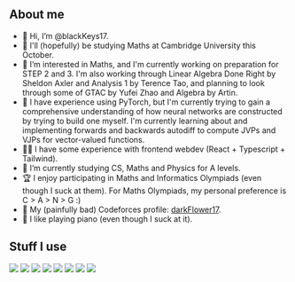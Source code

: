 ## About me
- 👋 Hi, I’m @blackKeys17.
- 🏫 I'll (hopefully) be studying Maths at Cambridge University this October.
- 👀 I’m interested in Maths, and I'm currently working on preparation for STEP 2 and 3. I'm also working through Linear Algebra Done Right by Sheldon Axler and Analysis 1 by Terence Tao, and planning to look through some of GTAC by Yufei Zhao and Algebra by Artin.
- 🧠 I have experience using PyTorch, but I'm currently trying to gain a comprehensive understanding of how neural networks are constructed by trying to build one myself. I'm currently learning about and implementing forwards and backwards autodiff to compute JVPs and VJPs for vector-valued functions.
- 👨‍💻 I have some experience with frontend webdev (React + Typescript + Tailwind).
- 🌱 I’m currently studying CS, Maths and Physics for A levels.
- 🏆 I enjoy participating in Maths and Informatics Olympiads (even though I suck at them). For Maths Olympiads, my personal preference is C > A > N > G :)
- 🥇 My (painfully bad) Codeforces profile: [darkFlower17](https://codeforces.com/profile/darkFlower17).
- 🎹 I like playing piano (even though I suck at it).

## Stuff I use
<img src="https://img.shields.io/badge/Python-%233776AB?logo=python&logoColor=%23FFFFFF"> <img src="https://img.shields.io/badge/C%2B%2B-%2300599C?logo=cplusplus&logoColor=%23FFFFFF"> <img src="https://img.shields.io/badge/JavaScript-%23F7DF1E?logo=javascript&logoColor=%23FFFFFF"> <img src="https://img.shields.io/badge/TypeScript-%233178C6?logo=typescript&logoColor=%23FFFFFF"> <img src="https://img.shields.io/badge/React-%2361DAFB?logo=react&logoColor=%23FFFFFF"> <img src="https://img.shields.io/badge/Tailwind-%2306B6D4?logo=tailwindcss&logoColor=%23FFFFFF"> <img src="https://img.shields.io/badge/Pytorch-%23EE4C2C?logo=pytorch&logoColor=%23FFFFFF"> <img src="https://img.shields.io/badge/WebAssembly-%23654FF0?logo=webassembly&logoColor=%23FFFFFF">
